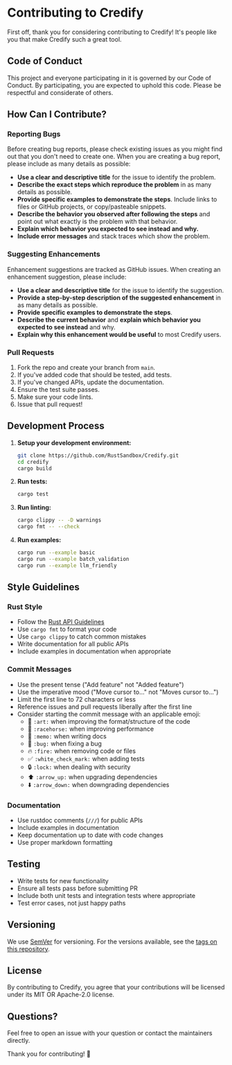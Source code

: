 # Contributing to Credify

First off, thank you for considering contributing to Credify! It's people like you that make Credify such a great tool.

## Code of Conduct

This project and everyone participating in it is governed by our Code of Conduct. By participating, you are expected to uphold this code. Please be respectful and considerate of others.

## How Can I Contribute?

### Reporting Bugs

Before creating bug reports, please check existing issues as you might find out that you don't need to create one. When you are creating a bug report, please include as many details as possible:

* **Use a clear and descriptive title** for the issue to identify the problem.
* **Describe the exact steps which reproduce the problem** in as many details as possible.
* **Provide specific examples to demonstrate the steps**. Include links to files or GitHub projects, or copy/pasteable snippets.
* **Describe the behavior you observed after following the steps** and point out what exactly is the problem with that behavior.
* **Explain which behavior you expected to see instead and why.**
* **Include error messages** and stack traces which show the problem.

### Suggesting Enhancements

Enhancement suggestions are tracked as GitHub issues. When creating an enhancement suggestion, please include:

* **Use a clear and descriptive title** for the issue to identify the suggestion.
* **Provide a step-by-step description of the suggested enhancement** in as many details as possible.
* **Provide specific examples to demonstrate the steps**.
* **Describe the current behavior** and **explain which behavior you expected to see instead** and why.
* **Explain why this enhancement would be useful** to most Credify users.

### Pull Requests

1. Fork the repo and create your branch from `main`.
2. If you've added code that should be tested, add tests.
3. If you've changed APIs, update the documentation.
4. Ensure the test suite passes.
5. Make sure your code lints.
6. Issue that pull request!

## Development Process

1. **Setup your development environment:**
   ```bash
   git clone https://github.com/RustSandbox/Credify.git
   cd credify
   cargo build
   ```

2. **Run tests:**
   ```bash
   cargo test
   ```

3. **Run linting:**
   ```bash
   cargo clippy -- -D warnings
   cargo fmt -- --check
   ```

4. **Run examples:**
   ```bash
   cargo run --example basic
   cargo run --example batch_validation
   cargo run --example llm_friendly
   ```

## Style Guidelines

### Rust Style

* Follow the [Rust API Guidelines](https://rust-lang.github.io/api-guidelines/)
* Use `cargo fmt` to format your code
* Use `cargo clippy` to catch common mistakes
* Write documentation for all public APIs
* Include examples in documentation when appropriate

### Commit Messages

* Use the present tense ("Add feature" not "Added feature")
* Use the imperative mood ("Move cursor to..." not "Moves cursor to...")
* Limit the first line to 72 characters or less
* Reference issues and pull requests liberally after the first line
* Consider starting the commit message with an applicable emoji:
    * 🎨 `:art:` when improving the format/structure of the code
    * 🐎 `:racehorse:` when improving performance
    * 📝 `:memo:` when writing docs
    * 🐛 `:bug:` when fixing a bug
    * 🔥 `:fire:` when removing code or files
    * ✅ `:white_check_mark:` when adding tests
    * 🔒 `:lock:` when dealing with security
    * ⬆️ `:arrow_up:` when upgrading dependencies
    * ⬇️ `:arrow_down:` when downgrading dependencies

### Documentation

* Use rustdoc comments (`///`) for public APIs
* Include examples in documentation
* Keep documentation up to date with code changes
* Use proper markdown formatting

## Testing

* Write tests for new functionality
* Ensure all tests pass before submitting PR
* Include both unit tests and integration tests where appropriate
* Test error cases, not just happy paths

## Versioning

We use [SemVer](http://semver.org/) for versioning. For the versions available, see the [tags on this repository](https://github.com/RustSandbox/Credify/tags).

## License

By contributing to Credify, you agree that your contributions will be licensed under its MIT OR Apache-2.0 license.

## Questions?

Feel free to open an issue with your question or contact the maintainers directly.

Thank you for contributing! 🎉